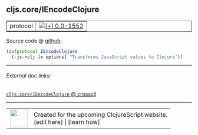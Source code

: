 ## cljs.core/IEncodeClojure



 <table border="1">
<tr>
<td>protocol</td>
<td><a href="https://github.com/cljsinfo/cljs-api-docs/tree/0.0-1552"><img valign="middle" alt="[+] 0.0-1552" title="Added in 0.0-1552" src="https://img.shields.io/badge/+-0.0--1552-lightgrey.svg"></a> </td>
</tr>
</table>









Source code @ [github](https://github.com/clojure/clojurescript/blob/r2496/src/cljs/cljs/core.cljs#L8551-L8552):

```clj
(defprotocol IEncodeClojure
  (-js->clj [x options] "Transforms JavaScript values to Clojure"))
```

<!--
Repo - tag - source tree - lines:

 <pre>
clojurescript @ r2496
└── src
    └── cljs
        └── cljs
            └── <ins>[core.cljs:8551-8552](https://github.com/clojure/clojurescript/blob/r2496/src/cljs/cljs/core.cljs#L8551-L8552)</ins>
</pre>

-->

---



###### External doc links:

[`cljs.core/IEncodeClojure` @ crossclj](http://crossclj.info/fun/cljs.core.cljs/IEncodeClojure.html)<br>

---

 <table>
<tr><td>
<img valign="middle" align="right" width="48px" src="http://i.imgur.com/Hi20huC.png">
</td><td>
Created for the upcoming ClojureScript website.<br>
[edit here] | [learn how]
</td></tr></table>

[edit here]:https://github.com/cljsinfo/cljs-api-docs/blob/master/cljsdoc/cljs.core_IEncodeClojure.cljsdoc
[learn how]:https://github.com/cljsinfo/cljs-api-docs/wiki/cljsdoc-files

<!--

This information was too distracting to show to readers, but I'll leave it
commented here since it is helpful to:

- pretty-print the data used to generate this document
- and show how to retrieve that data



The API data for this symbol:

```clj
{:ns "cljs.core",
 :name "IEncodeClojure",
 :type "protocol",
 :full-name-encode "cljs.core_IEncodeClojure",
 :source {:code "(defprotocol IEncodeClojure\n  (-js->clj [x options] \"Transforms JavaScript values to Clojure\"))",
          :title "Source code",
          :repo "clojurescript",
          :tag "r2496",
          :filename "src/cljs/cljs/core.cljs",
          :lines [8551 8552]},
 :methods [{:name "-js->clj",
            :signature ["[x options]"],
            :docstring "Transforms JavaScript values to Clojure"}],
 :full-name "cljs.core/IEncodeClojure",
 :history [["+" "0.0-1552"]]}

```

Retrieve the API data for this symbol:

```clj
;; from Clojure REPL
(require '[clojure.edn :as edn])
(-> (slurp "https://raw.githubusercontent.com/cljsinfo/cljs-api-docs/catalog/cljs-api.edn")
    (edn/read-string)
    (get-in [:symbols "cljs.core/IEncodeClojure"]))
```

-->
